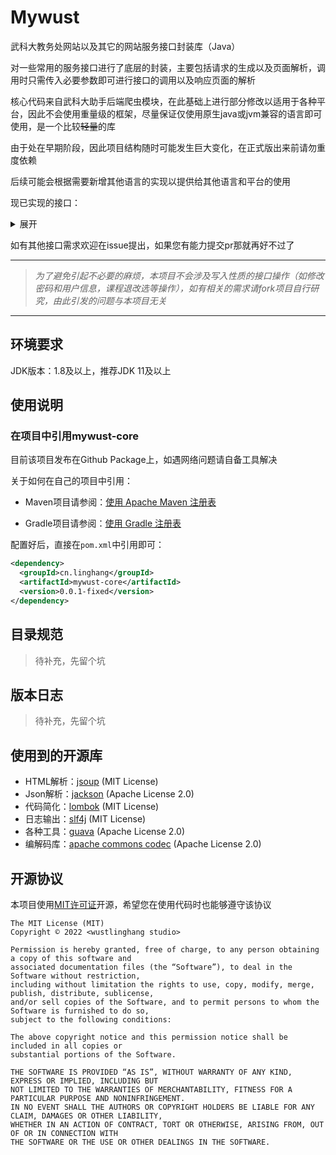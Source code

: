 # Mywust

武科大教务处网站以及其它的网站服务接口封装库（Java）

对一些常用的服务接口进行了底层的封装，主要包括请求的生成以及页面解析，调用时只需传入必要参数即可进行接口的调用以及响应页面的解析

核心代码来自武科大助手后端爬虫模块，在此基础上进行部分修改以适用于各种平台，因此不会使用重量级的框架，尽量保证仅使用原生java或jvm兼容的语言即可使用，是一个比较~~轻量~~的库

由于处在早期阶段，因此项目结构随时可能发生巨大变化，在正式版出来前请勿重度依赖

后续可能会根据需要新增其他语言的实现以提供给其他语言和平台的使用

现已实现的接口：
<details> 
<summary>展开</summary>

- 教务处（本科生）
  - 登录
  - 学生信息获取
  - 成绩查询
  - 课表查询
  - 培养方案获取
  - 缓考申请信息查询
  - 教室课表查询
  - 教师课表查询
- 研究生
  - 登录
  - 学生信息获取
  - 课表查询
  - 成绩查询
  - 培养计划获取
- 物理实验预约系统
  - 登录
  - 实验课表安排查询
  - 成绩查询
- 图书馆
  - 登录

...and more...
</details>

如有其他接口需求欢迎在issue提出，如果您有能力提交pr那就再好不过了

---

> *为了避免引起不必要的麻烦，本项目不会涉及写入性质的接口操作（如修改密码和用户信息，课程退改选等操作），如有相关的需求请fork项目自行研究，由此引发的问题与本项目无关*

---

## 环境要求

JDK版本：1.8及以上，推荐JDK 11及以上

## 使用说明

### 在项目中引用mywust-core

目前该项目发布在Github Package上，如遇网络问题请自备工具解决

关于如何在自己的项目中引用：

- Maven项目请参阅：[使用 Apache Maven 注册表](https://docs.github.com/zh/packages/working-with-a-github-packages-registry/working-with-the-apache-maven-registry)

- Gradle项目请参阅：[使用 Gradle 注册表](https://docs.github.com/zh/packages/working-with-a-github-packages-registry/working-with-the-gradle-registry)

配置好后，直接在`pom.xml`中引用即可：

```xml
<dependency>
  <groupId>cn.linghang</groupId>
  <artifactId>mywust-core</artifactId>
  <version>0.0.1-fixed</version>
</dependency>
```

## 目录规范

> 待补充，先留个坑

## 版本日志

> 待补充，先留个坑

## 使用到的开源库

- HTML解析：[jsoup](https://jsoup.org/license) (MIT License)
- Json解析：[jackson](https://github.com/FasterXML) (Apache License 2.0)
- 代码简化：[lombok](https://projectlombok.org/) (MIT License)
- 日志输出：[slf4j](https://www.slf4j.org/) (MIT License)
- 各种工具：[guava](https://guava.dev/) (Apache License 2.0)
- 编解码库：[apache commons codec](https://commons.apache.org/proper/commons-codec/) (Apache License 2.0)

## 开源协议

本项目使用[MIT许可证](https://mit-license.org/)开源，希望您在使用代码时也能够遵守该协议

```plain text
The MIT License (MIT)
Copyright © 2022 <wustlinghang studio>

Permission is hereby granted, free of charge, to any person obtaining a copy of this software and
associated documentation files (the “Software”), to deal in the Software without restriction,
including without limitation the rights to use, copy, modify, merge, publish, distribute, sublicense,
and/or sell copies of the Software, and to permit persons to whom the Software is furnished to do so,
subject to the following conditions:

The above copyright notice and this permission notice shall be included in all copies or
substantial portions of the Software.

THE SOFTWARE IS PROVIDED “AS IS”, WITHOUT WARRANTY OF ANY KIND, EXPRESS OR IMPLIED, INCLUDING BUT
NOT LIMITED TO THE WARRANTIES OF MERCHANTABILITY, FITNESS FOR A PARTICULAR PURPOSE AND NONINFRINGEMENT.
IN NO EVENT SHALL THE AUTHORS OR COPYRIGHT HOLDERS BE LIABLE FOR ANY CLAIM, DAMAGES OR OTHER LIABILITY,
WHETHER IN AN ACTION OF CONTRACT, TORT OR OTHERWISE, ARISING FROM, OUT OF OR IN CONNECTION WITH 
THE SOFTWARE OR THE USE OR OTHER DEALINGS IN THE SOFTWARE.
```